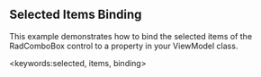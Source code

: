 ## Selected Items Binding ##
This example demonstrates how to bind the selected items of the RadComboBox control to a property in your ViewModel class.

<keywords:selected, items, binding>
